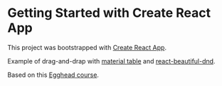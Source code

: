 # Getting Started with Create React App

This project was bootstrapped with [Create React App](https://github.com/facebook/create-react-app).

Example of drag-and-drap with [material table](https://material-table.com/#/docs/get-started) and [react-beautiful-dnd](https://github.com/atlassian/react-beautiful-dnd).

Based on this [Egghead course](https://egghead.io/courses/beautiful-and-accessible-drag-and-drop-with-react-beautiful-dnd).

